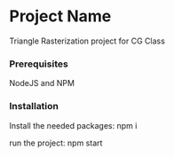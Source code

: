 # Project Name

Triangle Rasterization project for CG Class

### Prerequisites

NodeJS and NPM

### Installation

Install the needed packages:
npm i

run the project:
npm start


